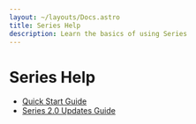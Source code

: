 ```yaml
---
layout: ~/layouts/Docs.astro
title: Series Help
description: Learn the basics of using Series
---
```


# Series Help

* [Quick Start Guide](/docs/quick-start-guide.html)
* [Series 2.0 Updates Guide](/docs/series2-updates-guide.html)